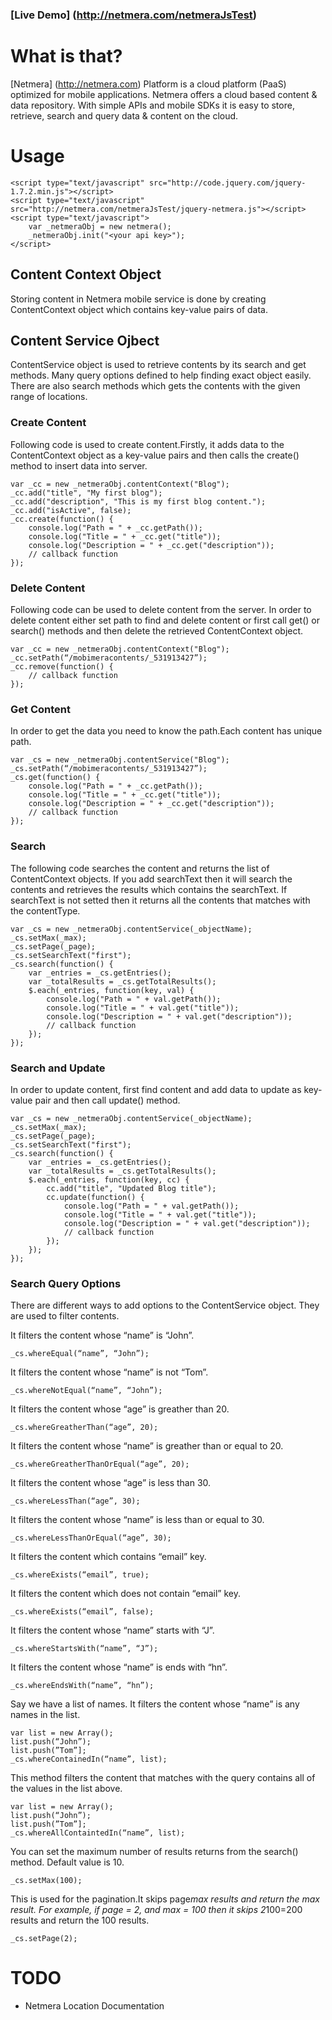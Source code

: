### [Live Demo] (http://netmera.com/netmeraJsTest)

# What is that?

[Netmera] (http://netmera.com) Platform is a cloud platform (PaaS) optimized for mobile applications. Netmera offers a cloud based content & data repository. With simple APIs and mobile SDKs it is easy to store, retrieve, search and query data & content on the cloud.

# Usage

	<script type="text/javascript" src="http://code.jquery.com/jquery-1.7.2.min.js"></script>
	<script type="text/javascript" src="http://netmera.com/netmeraJsTest/jquery-netmera.js"></script>
	<script type="text/javascript">
		var _netmeraObj = new netmera();
		_netmeraObj.init("<your api key>");
	</script>

## Content Context Object

Storing content in Netmera mobile service is done by creating ContentContext object which contains key-value pairs of data.

## Content Service Ojbect

ContentService object is used to retrieve contents by its search and get methods. Many query options defined to help finding exact object easily. There are also search methods which gets the contents with the given range of locations.

### Create Content

Following code is used to create content.Firstly, it adds data to the ContentContext object as a key-value pairs and then calls the create() method to insert data into server.

	var _cc = new _netmeraObj.contentContext("Blog");
	_cc.add("title", "My first blog");
	_cc.add("description", "This is my first blog content.");
	_cc.add("isActive", false);
	_cc.create(function() {
		console.log("Path = " + _cc.getPath());
		console.log("Title = " + _cc.get("title"));
		console.log("Description = " + _cc.get("description"));
		// callback function
	});

### Delete Content

Following code can be used to delete content from the server. In order to delete content either set path to find and delete content or first call get() or search() methods and then delete the retrieved ContentContext object.

	var _cc = new _netmeraObj.contentContext("Blog");
	_cc.setPath(“/mobimeracontents/_531913427”);
	_cc.remove(function() {
		// callback function
	});

### Get Content

In order to get the data you need to know the path.Each content has unique path.

	var _cs = new _netmeraObj.contentService("Blog");
	_cs.setPath(“/mobimeracontents/_531913427”);
	_cs.get(function() {
		console.log("Path = " + _cc.getPath());
		console.log("Title = " + _cc.get("title"));
		console.log("Description = " + _cc.get("description"));
		// callback function
	});

### Search

The following code searches the content and returns the list of ContentContext objects. If you add searchText then it will search the contents and retrieves the results which contains the searchText. If searchText is not setted then it returns all the contents that matches with the contentType.

	var _cs = new _netmeraObj.contentService(_objectName);
	_cs.setMax(_max);
	_cs.setPage(_page);
	_cs.setSearchText("first");
	_cs.search(function() {
		var _entries = _cs.getEntries();
		var _totalResults = _cs.getTotalResults();
		$.each(_entries, function(key, val) {
			console.log("Path = " + val.getPath());
			console.log("Title = " + val.get("title"));
			console.log("Description = " + val.get("description"));
			// callback function
		});
	});

### Search and Update

In order to update content, first find content and add data to update as key-value pair and then call update() method.

	var _cs = new _netmeraObj.contentService(_objectName);
	_cs.setMax(_max);
	_cs.setPage(_page);
	_cs.setSearchText("first");
	_cs.search(function() {
		var _entries = _cs.getEntries();
		var _totalResults = _cs.getTotalResults();
		$.each(_entries, function(key, cc) {
			cc.add("title", "Updated Blog title");
			cc.update(function() {
				console.log("Path = " + val.getPath());
				console.log("Title = " + val.get("title"));
				console.log("Description = " + val.get("description"));
				// callback function
			});
		});
	});

### Search Query Options

There are different ways to add options to the ContentService object. They are used to filter contents.

It filters the content whose “name” is “John”.

	_cs.whereEqual(“name”, “John”);
	
It filters the content whose “name” is not “Tom”.

	_cs.whereNotEqual(“name”, “John”);

It filters the content whose “age” is greather than 20.

	_cs.whereGreatherThan(“age”, 20);

It filters the content whose “name” is greather than or equal to 20.

	_cs.whereGreatherThanOrEqual(“age”, 20);
	
It filters the content whose “age” is less than 30.

	_cs.whereLessThan(“age”, 30);
	
It filters the content whose “name” is less than or equal to 30.

	_cs.whereLessThanOrEqual(“age”, 30);

It filters the content which contains “email” key.

	_cs.whereExists(“email”, true);
	
It filters the content which does not contain “email” key.

	_cs.whereExists(“email”, false);

It filters the content whose “name” starts with “J”.

	_cs.whereStartsWith(“name”, “J”);

It filters the content whose “name” is ends with “hn”.

	_cs.whereEndsWith(“name”, “hn”);

Say we have a list of names.
It filters the content whose “name” is any names in the list.	

	var list = new Array();
	list.push(“John”);
	list.push(”Tom”];
	_cs.whereContainedIn(“name”, list);

This method filters the content that matches with the query contains all of the values in the list above.

	var list = new Array();
	list.push(“John”);
	list.push(”Tom”];
	_cs.whereAllContaintedIn(“name”, list);

You can set the maximum number of results returns from the search() method. Default value is 10.

	_cs.setMax(100);

This is used for the pagination.It skips page*max results and return the max result. For example, if page = 2, and max = 100 then it skips 2*100=200 results and return the 100 results.

	_cs.setPage(2);

# TODO
* Netmera Location Documentation